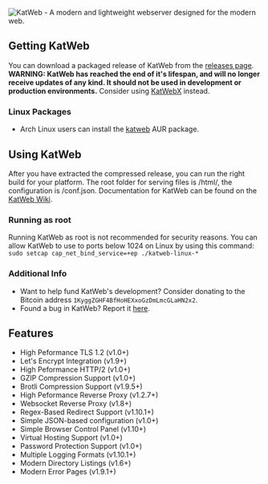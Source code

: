 <img src="https://kittyhacker101.tk/KatWeb.png" alt="KatWeb - A modern and lightweight webserver designed for the modern web."></img> 

## Getting KatWeb
You can download a packaged release of KatWeb from the [releases page](https://github.com/kittyhacker101/KatWeb/releases). **WARNING: KatWeb has reached the end of it's lifespan, and will no longer receive updates of any kind. It should not be used in development or production environments.** Consider using [KatWebX](https://github.com/kittyhacker101/KatWebX) instead.

### Linux Packages
- Arch Linux users can install the [katweb](https://aur.archlinux.org/packages/katweb/) AUR package.

## Using KatWeb
After you have extracted the compressed release, you can run the right build for your platform.
The root folder for serving files is /html/, the configuration is /conf.json.
Documentation for KatWeb can be found on the [KatWeb Wiki](https://github.com/kittyhacker101/KatWeb/wiki).

### Running as root
Running KatWeb as root is not recommended for security reasons. You can allow KatWeb to use to ports below 1024 on Linux by using this command: `sudo setcap cap_net_bind_service=+ep ./katweb-linux-*`

### Additional Info
- Want to help fund KatWeb's development? Consider donating to the Bitcoin address `1KyggZGHF4BfHoHEXxoGzDmLmcGLaHN2x2`.
- Found a bug in KatWeb? Report it [here](https://github.com/kittyhacker101/KatWeb/issues).

## Features
- High Peformance TLS 1.2 (v1.0+)
- Let's Encrypt Integration (v1.9+)
- High Peformance HTTP/2 (v1.0+)
- GZIP Compression Support (v1.0+)
- Brotli Compression Support (v1.9.5+)
- High Peformance Reverse Proxy (v1.2.7+)
- Websocket Reverse Proxy (v1.8+)
- Regex-Based Redirect Support (v1.10.1+)
- Simple JSON-based configuration (v1.0+)
- Simple Browser Control Panel (v1.10+)
- Virtual Hosting Support (v1.0+)
- Password Protection Support (v1.0+)
- Multiple Logging Formats (v1.10.1+)
- Modern Directory Listings (v1.6+)
- Modern Error Pages (v1.9.1+)
